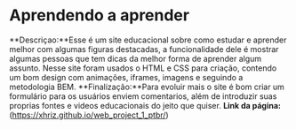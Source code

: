 # Aprendendo a aprender

**Descriçao:**Esse é um site educacional sobre como estudar e aprender melhor com algumas figuras destacadas, a funcionalidade dele é mostrar algumas pessoas
que tem dicas da melhor forma de aprender algum assunto. Nesse site foram usados o HTML e CSS para criação, contendo um bom design com animações, iframes, imagens e seguindo a metodologia BEM.
**Finalização:**Para evoluir mais o site é bom criar um formulário para os usuários enviem comentarios, além de introduzir suas proprias fontes e videos educacionais do jeito que quiser.
**Link da página:**(https://xhriz.github.io/web_project_1_ptbr/)
